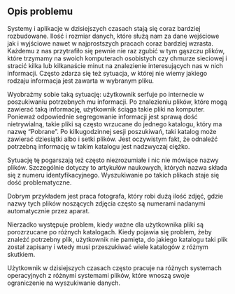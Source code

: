 ## Opis problemu

Systemy i aplikacje w dzisiejszych czasach stają się coraz bardziej rozbudowane. Ilość i rozmiar danych, które  służą nam za dane wejściowe jak i wyjściowe nawet w najprostszych pracach coraz bardziej wzrasta. Każdemu z nas przytrafiło się pewnie nie raz zgubić w tym gąszczu plików, które trzymamy na swoich komputerach osobistych czy chmurze sieciowej i stracić kilka lub kilkanaście minut na znalezienie interesujących nas w nich informacji. Często zdarza się też sytuacja, w której nie wiemy jakiego rodzaju informacja jest zawarta w wybranym pliku.

Wyobraźmy sobie taką sytuację: użytkownik serfuje po internecie w poszukiwaniu potrzebnych mu informacji. Po znalezieniu plików, które mogą zawierać taką informację, użytkownik ściąga takie pliki na komputer. Ponieważ odpowiednie segregowanie informacji jest sprawą dość nietrywialną, takie pliki są często wrzucane do jednego katalogu, który ma nazwę “Pobrane”. Po kilkugodzinnej sesji poszukiwań, taki katalog może zawierać dziesiątki albo i setki plików. Jest oczywistym fakt, że odnaleźć potrzebną informację w takim katalogu jest nadzwyczaj ciężko.

Sytuację tę pogarszają też często niezrozumiałe i nic nie mówiące nazwy plików. Szczególnie dotyczy to artykułów naukowych, których nazwa składa się z numeru identyfikacyjnego. Wyszukiwanie po takich plikach staje się dość problematyczne.

Dobrym przykładem jest praca fotografa, który robi dużą ilość zdjęć, gdzie nazwy tych plików noszących zdjęcia często są numerami nadanymi automatycznie przez aparat.

Nierzadko występuje problem, kiedy ważne dla użytkownika pliki są porozrzucane po różnych katalogach. Kiedy pojawia się problem, żeby znaleźć potrzebny plik, użytkownik nie pamięta, do jakiego katalogu taki plik został zapisany i wtedy musi przeszukiwać wiele katalogów z różnym skutkiem.

Użytkownik w dzisiejszych czasach często pracuje na różnych systemach operacyjnych z różnymi systemami plików, które wnoszą swoje ograniczenie na wyszukiwanie danych.
